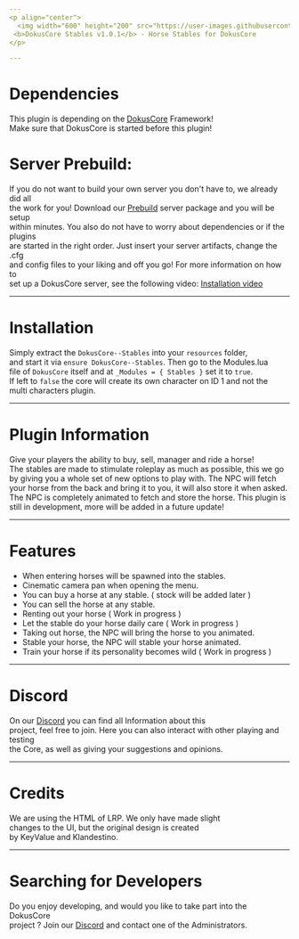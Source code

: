 ```yaml
---
<p align="center">
  <img width="600" height="200" src="https://user-images.githubusercontent.com/49053928/111937011-2e9b8080-8ac7-11eb-914a-a0d94380d611.gif"><br>
 <b>DokusCore Stables v1.0.1</b> - Horse Stables for DokusCore
</p>

---
```

# Dependencies
This plugin is depending on the [DokusCore](https://github.com/dokucore) Framework!<br>
Make sure that DokusCore is started before this plugin!

# Server Prebuild:
If you do not want to build your own server you don't have to, we already did all   <br>
the work for you! Download our [Prebuild](https://github.com/DokusCore/Server-Prebuild) server package and you will be setup  <br>
within minutes. You also do not have to worry about dependencies or if the plugins <br>
are started in the right order. Just insert your server artifacts, change the .cfg <br>
and config files to your liking and off you go! For more information on how to <br>
set up a DokusCore server, see the following video: [Installation video](https://www.youtube.com/watch?v=NlJFFRzWvDE) <br>

---
# Installation
Simply extract the `DokusCore--Stables` into your `resources` folder, <br>
and start it via `ensure DokusCore--Stables`. Then go to the Modules.lua <br>
file of `DokusCore` itself and at `_Modules = { Stables }` set it to `true`. <br>
If left to `false` the core will create its own character on ID 1 and not the <br>
multi characters plugin.

---
# Plugin Information
Give your players the ability to buy, sell, manager and ride a horse! <br>
The stables are made to stimulate roleplay as much as possible, this
we go by giving you a whole set of new options to play with. The NPC
will fetch your horse from the back and bring it to you, it will also
store it when asked. The NPC is completely animated to fetch and store
the horse. This plugin is still in development, more will be added in
a future update!

---
# Features
- When entering horses will be spawned into the stables.
- Cinematic camera pan when opening the menu.
- You can buy a horse at any stable. ( stock will be added later )
- You can sell the horse at any stable.
- Renting out your horse ( Work in progress )
- Let the stable do your horse daily care ( Work in progress )
- Taking out horse, the NPC will bring the horse to you animated.
- Stable your horse, the NPC will stable your horse animated.
- Train your horse if its personality becomes wild ( Work in progress )

---
# Discord
On our [Discord](https://discord.io/dokuscore) you can find all Information about this <br>
project, feel free to join. Here you can also interact with other playing and testing<br>
the Core, as well as giving your suggestions and opinions.

---
# Credits
We are using the HTML of LRP. We only have made slight <br>
changes to the UI, but the original design is created  <br>
by KeyValue and Klandestino.

---
# Searching for Developers
Do you enjoy developing, and would you like to take part into the DokusCore<br>
project ? Join our [Discord](https://discord.io/dokuscore) and contact one of the Administrators.
